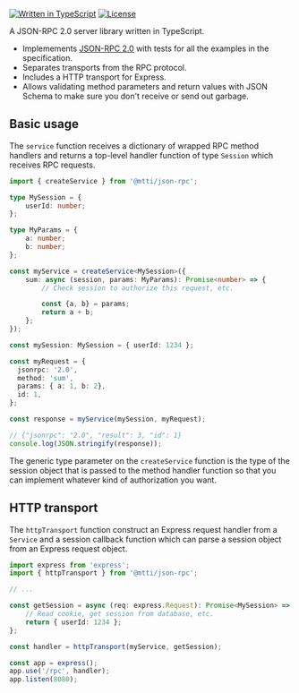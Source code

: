 [![Written in TypeScript](https://flat.badgen.net/badge/icon/TypeScript?icon=typescript&label)](http://www.typescriptlang.org/) <!-- [![npm](https://flat.badgen.net/npm/v/@mtti/json-rpc?icon=npm)](https://www.npmjs.com/package/@mtti/json-rpc) --> [![License](https://flat.badgen.net/github/license/mtti/json-rpc)](https://github.com/mtti/json-rpc/blob/master/LICENSE)

A JSON-RPC 2.0 server library written in TypeScript.

* Implemements [JSON-RPC 2.0](https://www.jsonrpc.org/specification) with tests for all the examples in the specification.
* Separates transports from the RPC protocol.
* Includes a HTTP transport for Express.
* Allows validating method parameters and return values with JSON Schema to make sure you don't receive or send out garbage.

## Basic usage

The `service` function receives a dictionary of wrapped RPC method handlers and returns a top-level handler function of type `Session` which receives RPC requests.

```typescript
import { createService } from '@mtti/json-rpc';

type MySession = {
    userId: number;
};

type MyParams = {
    a: number;
    b: number;
};

const myService = createService<MySession>({
    sum: async (session, params: MyParams): Promise<number> => {
        // Check session to authorize this request, etc.

        const {a, b} = params;
        return a + b;
    };
});

const mySession: MySession = { userId: 1234 };

const myRequest = {
  jsonrpc: '2.0',
  method: 'sum',
  params: { a: 1, b: 2},
  id: 1,
};

const response = myService(mySession, myRequest);

// {"jsonrpc": "2.0", "result": 3, "id": 1}
console.log(JSON.stringify(response));
```

The generic type parameter on the `createService` function is the type of the session object that is passed to the method handler function so that you can implement whatever kind of authorization you want.

## HTTP transport

The `httpTransport` function construct an Express request handler from a `Service` and a session callback function which can parse a session object from an Express request object.

```typescript
import express from 'express';
import { httpTransport } from '@mtti/json-rpc';

// ...

const getSession = async (req: express.Request): Promise<MySession> => {
    // Read cookie, get session from database, etc.
    return { userId: 1234 };
};

const handler = httpTransport(myService, getSession);

const app = express();
app.use('/rpc', handler);
app.listen(8080);
```
